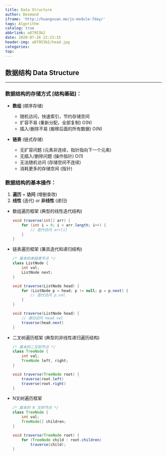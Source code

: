```yaml
---
title: Data Structure
author: Desmond
iframe: 'http://huangxuan.me/js-module-7day/'
tags: Algorithm
catalog: true
abbrlink: a87953b2
date: 2020-07-26 22:23:15
header-img: a87953b2/head.jpg
categories:
top:
---
```


## 数据结构 Data Structure

------



### 数据结构的存储方式 **[结构基础]**：

- **数组** (顺序存储)
  - 随机访问，快速索引，节约存储空间
  - 扩容不易 (重新分配，全部复制) O(N)
  - 插入/删除不易 (搬移后面的所有数据) O(N)

- **链表** (链式存储)
  - 无扩容问题 (元素非连续，指针指向下一个元素)
  - 无插入/删除问题 (操作指针) O(1)
  - 无法随机访问 (存储空间不连续)
  - 消耗更多的存储空间 (指针)



### 数据结构的基本操作：

1. **遍历** + **访问** (增删查改)
2. **线性** (迭代) or **非线性** (递归)

- 数组遍历框架 (典型的线性迭代结构)

  ```java
  void traverse(int[] arr) {
      for (int i = 0; i < arr.length; i++) {
          // 迭代访问 arr[i]
      }
  }
  ```

- 链表遍历框架 (兼具迭代和递归结构)

  ```java
  /* 基本的单链表节点 */
  class ListNode {
      int val;
      ListNode next;
  }
  
  void traverse(ListNode head) {
      for (ListNode p = head; p != null; p = p.next) {
          // 迭代访问 p.val
      }
  }
  
  void traverse(ListNode head) {
      // 递归访问 head.val
      traverse(head.next)
  }
  ```

- 二叉树遍历框架 (典型的非线性递归遍历结构)

  ```java
  /* 基本的二叉树节点 */
  class TreeNode {
      int val;
      TreeNode left, right;
  }
  
  void traverse(TreeNode root) {
      traverse(root.left)
      traverse(root.right)
  }
  ```

- N叉树遍历框架

  ```java
  /* 基本的 N 叉树节点 */
  class TreeNode {
      int val;
      TreeNode[] children;
  }
  
  void traverse(TreeNode root) {
      for (TreeNode child : root.children)
          traverse(child);
  }
  ```

  